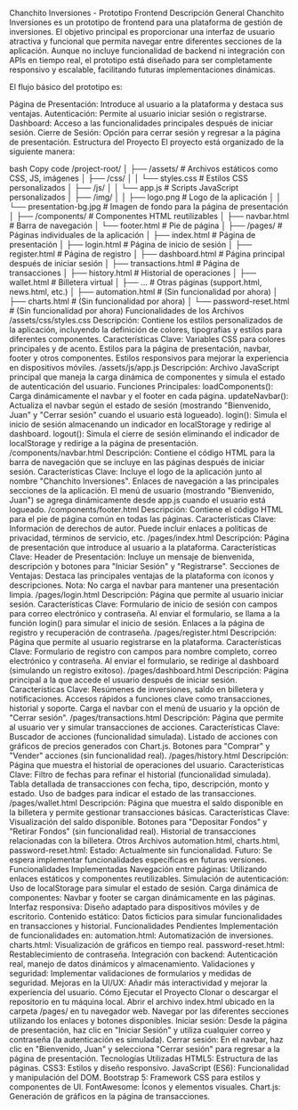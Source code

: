Chanchito Inversiones - Prototipo Frontend
Descripción General
Chanchito Inversiones es un prototipo de frontend para una plataforma de gestión de inversiones. El objetivo principal es proporcionar una interfaz de usuario atractiva y funcional que permita navegar entre diferentes secciones de la aplicación. Aunque no incluye funcionalidad de backend ni integración con APIs en tiempo real, el prototipo está diseñado para ser completamente responsivo y escalable, facilitando futuras implementaciones dinámicas.

El flujo básico del prototipo es:

Página de Presentación: Introduce al usuario a la plataforma y destaca sus ventajas.
Autenticación: Permite al usuario iniciar sesión o registrarse.
Dashboard: Acceso a las funcionalidades principales después de iniciar sesión.
Cierre de Sesión: Opción para cerrar sesión y regresar a la página de presentación.
Estructura del Proyecto
El proyecto está organizado de la siguiente manera:

bash
Copy code
/project-root/
│
├── /assets/                 # Archivos estáticos como CSS, JS, imágenes
│   ├── /css/
│   │   └── styles.css       # Estilos CSS personalizados
│   ├── /js/
│   │   └── app.js           # Scripts JavaScript personalizados
│   ├── /img/
│   │   ├── logo.png         # Logo de la aplicación
│   │   └── presentation-bg.jpg  # Imagen de fondo para la página de presentación
│
├── /components/             # Componentes HTML reutilizables
│   ├── navbar.html          # Barra de navegación
│   └── footer.html          # Pie de página
│
├── /pages/                  # Páginas individuales de la aplicación
│   ├── index.html    # Página de presentación
│   ├── login.html           # Página de inicio de sesión
│   ├── register.html        # Página de registro
│   ├── dashboard.html       # Página principal después de iniciar sesión
│   ├── transactions.html    # Página de transacciones
│   ├── history.html         # Historial de operaciones
│   ├── wallet.html          # Billetera virtual
│   ├── ...                  # Otras páginas (support.html, news.html, etc.)
│   ├── automation.html      # (Sin funcionalidad por ahora)
│   ├── charts.html          # (Sin funcionalidad por ahora)
│   └── password-reset.html  # (Sin funcionalidad por ahora)
Funcionalidades de los Archivos
/assets/css/styles.css
Descripción: Contiene los estilos personalizados de la aplicación, incluyendo la definición de colores, tipografías y estilos para diferentes componentes.
Características Clave:
Variables CSS para colores principales y de acento.
Estilos para la página de presentación, navbar, footer y otros componentes.
Estilos responsivos para mejorar la experiencia en dispositivos móviles.
/assets/js/app.js
Descripción: Archivo JavaScript principal que maneja la carga dinámica de componentes y simula el estado de autenticación del usuario.
Funciones Principales:
loadComponents(): Carga dinámicamente el navbar y el footer en cada página.
updateNavbar(): Actualiza el navbar según el estado de sesión (mostrando "Bienvenido, Juan" y "Cerrar sesión" cuando el usuario está logueado).
login(): Simula el inicio de sesión almacenando un indicador en localStorage y redirige al dashboard.
logout(): Simula el cierre de sesión eliminando el indicador de localStorage y redirige a la página de presentación.
/components/navbar.html
Descripción: Contiene el código HTML para la barra de navegación que se incluye en las páginas después de iniciar sesión.
Características Clave:
Incluye el logo de la aplicación junto al nombre "Chanchito Inversiones".
Enlaces de navegación a las principales secciones de la aplicación.
El menú de usuario (mostrando "Bienvenido, Juan") se agrega dinámicamente desde app.js cuando el usuario está logueado.
/components/footer.html
Descripción: Contiene el código HTML para el pie de página común en todas las páginas.
Características Clave:
Información de derechos de autor.
Puede incluir enlaces a políticas de privacidad, términos de servicio, etc.
/pages/index.html
Descripción: Página de presentación que introduce al usuario a la plataforma.
Características Clave:
Header de Presentación: Incluye un mensaje de bienvenida, descripción y botones para "Iniciar Sesión" y "Registrarse".
Secciones de Ventajas: Destaca las principales ventajas de la plataforma con íconos y descripciones.
Nota: No carga el navbar para mantener una presentación limpia.
/pages/login.html
Descripción: Página que permite al usuario iniciar sesión.
Características Clave:
Formulario de inicio de sesión con campos para correo electrónico y contraseña.
Al enviar el formulario, se llama a la función login() para simular el inicio de sesión.
Enlaces a la página de registro y recuperación de contraseña.
/pages/register.html
Descripción: Página que permite al usuario registrarse en la plataforma.
Características Clave:
Formulario de registro con campos para nombre completo, correo electrónico y contraseña.
Al enviar el formulario, se redirige al dashboard (simulando un registro exitoso).
/pages/dashboard.html
Descripción: Página principal a la que accede el usuario después de iniciar sesión.
Características Clave:
Resúmenes de inversiones, saldo en billetera y notificaciones.
Accesos rápidos a funciones clave como transacciones, historial y soporte.
Carga el navbar con el menú de usuario y la opción de "Cerrar sesión".
/pages/transactions.html
Descripción: Página que permite al usuario ver y simular transacciones de acciones.
Características Clave:
Buscador de acciones (funcionalidad simulada).
Listado de acciones con gráficos de precios generados con Chart.js.
Botones para "Comprar" y "Vender" acciones (sin funcionalidad real).
/pages/history.html
Descripción: Página que muestra el historial de operaciones del usuario.
Características Clave:
Filtro de fechas para refinar el historial (funcionalidad simulada).
Tabla detallada de transacciones con fecha, tipo, descripción, monto y estado.
Uso de badges para indicar el estado de las transacciones.
/pages/wallet.html
Descripción: Página que muestra el saldo disponible en la billetera y permite gestionar transacciones básicas.
Características Clave:
Visualización del saldo disponible.
Botones para "Depositar Fondos" y "Retirar Fondos" (sin funcionalidad real).
Historial de transacciones relacionadas con la billetera.
Otros Archivos
automation.html, charts.html, password-reset.html:
Estado: Actualmente sin funcionalidad.
Futuro: Se espera implementar funcionalidades específicas en futuras versiones.
Funcionalidades Implementadas
Navegación entre páginas: Utilizando enlaces estáticos y componentes reutilizables.
Simulación de autenticación: Uso de localStorage para simular el estado de sesión.
Carga dinámica de componentes: Navbar y footer se cargan dinámicamente en las páginas.
Interfaz responsiva: Diseño adaptado para dispositivos móviles y de escritorio.
Contenido estático: Datos ficticios para simular funcionalidades en transacciones y historial.
Funcionalidades Pendientes
Implementación de funcionalidades en:
automation.html: Automatización de inversiones.
charts.html: Visualización de gráficos en tiempo real.
password-reset.html: Restablecimiento de contraseña.
Integración con backend: Autenticación real, manejo de datos dinámicos y almacenamiento.
Validaciones y seguridad: Implementar validaciones de formularios y medidas de seguridad.
Mejoras en la UI/UX: Añadir más interactividad y mejorar la experiencia del usuario.
Cómo Ejecutar el Proyecto
Clonar o descargar el repositorio en tu máquina local.
Abrir el archivo index.html ubicado en la carpeta /pages/ en tu navegador web.
Navegar por las diferentes secciones utilizando los enlaces y botones disponibles.
Iniciar sesión: Desde la página de presentación, haz clic en "Iniciar Sesión" y utiliza cualquier correo y contraseña (la autenticación es simulada).
Cerrar sesión: En el navbar, haz clic en "Bienvenido, Juan" y selecciona "Cerrar sesión" para regresar a la página de presentación.
Tecnologías Utilizadas
HTML5: Estructura de las páginas.
CSS3: Estilos y diseño responsivo.
JavaScript (ES6): Funcionalidad y manipulación del DOM.
Bootstrap 5: Framework CSS para estilos y componentes de UI.
FontAwesome: Íconos y elementos visuales.
Chart.js: Generación de gráficos en la página de transacciones.